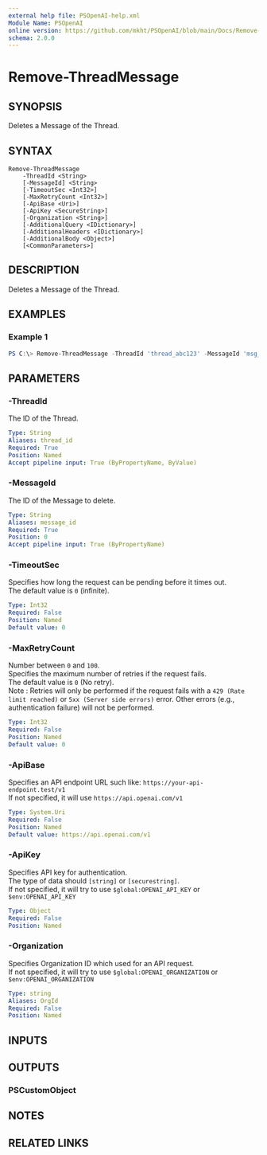 ```yaml
---
external help file: PSOpenAI-help.xml
Module Name: PSOpenAI
online version: https://github.com/mkht/PSOpenAI/blob/main/Docs/Remove-ThreadMessage.md
schema: 2.0.0
---
```


# Remove-ThreadMessage

## SYNOPSIS
Deletes a Message of the Thread.

## SYNTAX

```
Remove-ThreadMessage
    -ThreadId <String>
    [-MessageId] <String> 
    [-TimeoutSec <Int32>]
    [-MaxRetryCount <Int32>]
    [-ApiBase <Uri>]
    [-ApiKey <SecureString>]
    [-Organization <String>]
    [-AdditionalQuery <IDictionary>]
    [-AdditionalHeaders <IDictionary>]
    [-AdditionalBody <Object>]
    [<CommonParameters>]
```

## DESCRIPTION
Deletes a Message of the Thread.

## EXAMPLES

### Example 1
```powershell
PS C:\> Remove-ThreadMessage -ThreadId 'thread_abc123' -MessageId 'msg_abc123'
```

## PARAMETERS

### -ThreadId
The ID of the Thread.

```yaml
Type: String
Aliases: thread_id
Required: True
Position: Named
Accept pipeline input: True (ByPropertyName, ByValue)
```

### -MessageId
The ID of the Message to delete.

```yaml
Type: String
Aliases: message_id
Required: True
Position: 0
Accept pipeline input: True (ByPropertyName)
```

### -TimeoutSec
Specifies how long the request can be pending before it times out.  
The default value is `0` (infinite).

```yaml
Type: Int32
Required: False
Position: Named
Default value: 0
```

### -MaxRetryCount
Number between `0` and `100`.  
Specifies the maximum number of retries if the request fails.  
The default value is `0` (No retry).  
Note : Retries will only be performed if the request fails with a `429 (Rate limit reached)` or `5xx (Server side errors)` error. Other errors (e.g., authentication failure) will not be performed.  

```yaml
Type: Int32
Required: False
Position: Named
Default value: 0
```

### -ApiBase
Specifies an API endpoint URL such like: `https://your-api-endpoint.test/v1`  
If not specified, it will use `https://api.openai.com/v1`

```yaml
Type: System.Uri
Required: False
Position: Named
Default value: https://api.openai.com/v1
```

### -ApiKey
Specifies API key for authentication.  
The type of data should `[string]` or `[securestring]`.  
If not specified, it will try to use `$global:OPENAI_API_KEY` or `$env:OPENAI_API_KEY`

```yaml
Type: Object
Required: False
Position: Named
```

### -Organization
Specifies Organization ID which used for an API request.  
If not specified, it will try to use `$global:OPENAI_ORGANIZATION` or `$env:OPENAI_ORGANIZATION`

```yaml
Type: string
Aliases: OrgId
Required: False
Position: Named
```

## INPUTS

## OUTPUTS

### PSCustomObject

## NOTES

## RELATED LINKS
